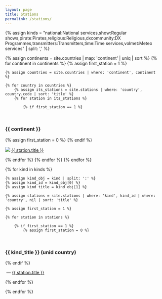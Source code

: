 ```yaml
---
layout: page
title: Stations
permalink: /stations/
---
```

<!--
<a href="/assets/coverage/full/world_01apr2023.png">
<img src="/assets/coverage/small/world_01apr2023.png"/>
</a>


<a href="/assets/coverage/full/europe_01apr2023.png">
<img src="/assets/coverage/small/europe_01apr2023.png"/>
</a>

<br/>
-->
{% assign kinds = "national:National services,show:Regular shows,pirate:Pirates,religious:Religious,dxcommunity:DX Programmes,transmitters:Transmitters,time:Time services,volmet:Meteo services" | split: ',' %}

{% assign continents = site.countries | map: 'continent' | uniq | sort %}
{% for continent in continents %}
    {% assign first_station = 1 %}

    {% assign countries = site.countries | where: 'continent', continent %}

    {% for country in countries %}
        {% assign its_stations = site.stations | where: 'country', country.code | sort: 'title' %}
        {% for station in its_stations %}

            {% if first_station == 1 %}
<br/>
<h3>{{ continent }}</h3>
                {% assign first_station = 0 %}
            {% endif %}
<p><img src="{{ country.flag }}" class="flag"/> <a href="{{ station.url }}">{{ station.title }}</a></p>
        {% endfor %}
    {% endfor %}
{% endfor %}



{% for kind in kinds %}

    {% assign kind_obj = kind | split: ':' %}
    {% assign kind_id = kind_obj[0] %}
    {% assign kind_title = kind_obj[1] %}

    {% assign stations = site.stations | where: 'kind', kind_id | where: 'country', nil | sort: 'title' %}

    {% assign first_station = 1 %}

    {% for station in stations %}

        {% if first_station == 1 %}
            {% assign first_station = 0 %}
<br/>
<h3>{{ kind_title }} (unid country)</h3>
        {% endif %}

<p>&nbsp;&mdash;&nbsp;<a href="{{ station.url }}">{{ station.title }}</a></p>
    {% endfor %}

{% endfor %}
